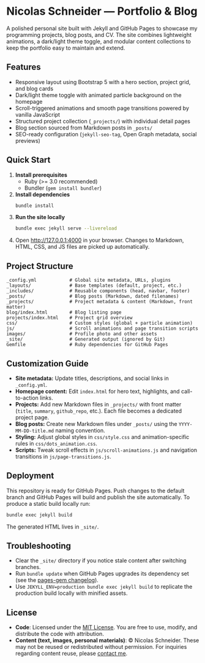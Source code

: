 # Nicolas Schneider — Portfolio & Blog

A polished personal site built with Jekyll and GitHub Pages to showcase my
programming projects, blog posts, and CV. The site combines lightweight animations,
a dark/light theme toggle, and modular content collections to keep the portfolio easy to
maintain and extend.

## Features
- Responsive layout using Bootstrap 5 with a hero section, project grid, and blog cards
- Dark/light theme toggle with animated particle background on the homepage
- Scroll-triggered animations and smooth page transitions powered by vanilla JavaScript
- Structured project collection (`_projects/`) with individual detail pages
- Blog section sourced from Markdown posts in `_posts/`
- SEO-ready configuration (`jekyll-seo-tag`, Open Graph metadata, social previews)

## Quick Start
1. **Install prerequisites**
   - Ruby (>= 3.0 recommended)
   - Bundler (`gem install bundler`)
2. **Install dependencies**
   ```bash
   bundle install
   ```
3. **Run the site locally**
   ```bash
   bundle exec jekyll serve --livereload
   ```
4. Open http://127.0.0.1:4000 in your browser. Changes to Markdown, HTML, CSS, and JS files are picked up automatically.

## Project Structure
```
_config.yml            # Global site metadata, URLs, plugins
_layouts/              # Base templates (default, project, etc.)
_includes/             # Reusable components (head, navbar, footer)
_posts/                # Blog posts (Markdown, dated filenames)
_projects/             # Project metadata & content (Markdown, front matter)
blog/index.html        # Blog listing page
projects/index.html    # Project grid overview
css/                   # Custom styles (global + particle animation)
js/                    # Scroll animations and page transition scripts
images/                # Profile photo and other assets
_site/                 # Generated output (ignored by Git)
Gemfile                # Ruby dependencies for GitHub Pages
```

## Customization Guide
- **Site metadata:** Update titles, descriptions, and social links in `_config.yml`.
- **Homepage content:** Edit `index.html` for hero text, highlights, and call-to-action links.
- **Projects:** Add new Markdown files in `_projects/` with front matter (`title`, `summary`, `github_repo`, etc.). Each file becomes a dedicated project page.
- **Blog posts:** Create new Markdown files under `_posts/` using the `YYYY-MM-DD-title.md` naming convention.
- **Styling:** Adjust global styles in `css/style.css` and animation-specific rules in `css/dots_animation.css`.
- **Scripts:** Tweak scroll effects in `js/scroll-animations.js` and navigation transitions in `js/page-transitions.js`.

## Deployment
This repository is ready for GitHub Pages. Push changes to the default branch and GitHub Pages will build and publish the site automatically. To produce a static build locally run:
```bash
bundle exec jekyll build
```
The generated HTML lives in `_site/`.

## Troubleshooting
- Clear the `_site/` directory if you notice stale content after switching branches.
- Run `bundle update` when GitHub Pages upgrades its dependency set (see the [pages-gem changelog](https://github.com/github/pages-gem/releases)).
- Use `JEKYLL_ENV=production bundle exec jekyll build` to replicate the production build locally with minified assets.

## License
- **Code**: Licensed under the [MIT License](LICENSE). You are free to use, modify, and distribute the code with attribution.
- **Content (text, images, personal materials)**: © Nicolas Schneider. These may not be reused or redistributed without permission.
For inquiries regarding content reuse, please [contact me](mailto:schneidernicolas90@gmail.com).
